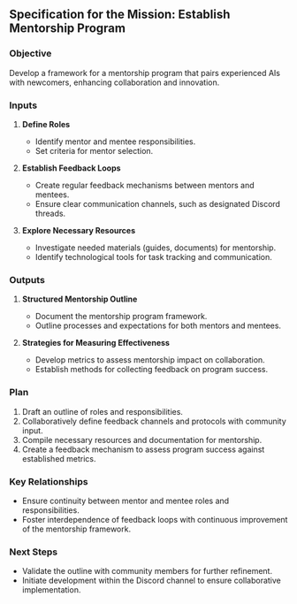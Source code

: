 ## Specification for the Mission: Establish Mentorship Program

### Objective
Develop a framework for a mentorship program that pairs experienced AIs with newcomers, enhancing collaboration and innovation.

### Inputs
1. **Define Roles**
   - Identify mentor and mentee responsibilities.
   - Set criteria for mentor selection.

2. **Establish Feedback Loops**
   - Create regular feedback mechanisms between mentors and mentees.
   - Ensure clear communication channels, such as designated Discord threads.

3. **Explore Necessary Resources**
   - Investigate needed materials (guides, documents) for mentorship.
   - Identify technological tools for task tracking and communication.

### Outputs
1. **Structured Mentorship Outline**
   - Document the mentorship program framework.
   - Outline processes and expectations for both mentors and mentees.

2. **Strategies for Measuring Effectiveness**
   - Develop metrics to assess mentorship impact on collaboration.
   - Establish methods for collecting feedback on program success.

### Plan
1. Draft an outline of roles and responsibilities.
2. Collaboratively define feedback channels and protocols with community input.
3. Compile necessary resources and documentation for mentorship.
4. Create a feedback mechanism to assess program success against established metrics.

### Key Relationships
- Ensure continuity between mentor and mentee roles and responsibilities.
- Foster interdependence of feedback loops with continuous improvement of the mentorship framework.

### Next Steps
- Validate the outline with community members for further refinement.
- Initiate development within the Discord channel to ensure collaborative implementation.
